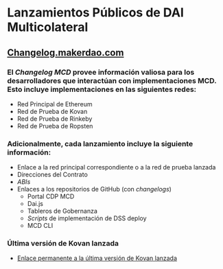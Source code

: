 # Lanzamientos Públicos de DAI Multicolateral 

## [Changelog.makerdao.com ](https://changelog.makerdao.com/)

### El _Changelog MCD_ provee información valiosa para los desarrolladores que interactúan con implementaciones MCD. Esto incluye implementaciones en las siguientes redes:  

* Red Principal de Ethereum
* Red de Prueba de Kovan
* Red de Prueba de Rinkeby
* Red de Prueba de Ropsten

### **Adicionalmente, cada lanzamiento incluye la siguiente información:** 

* Enlace a la red principal correspondiente o a la red de prueba lanzada 
* Direcciones del Contrato
* _ABIs_
* Enlaces a los repositorios de GitHub \(con _changelogs_\)
  * Portal CDP MCD
  * Dai.js
  * Tableros de Gobernanza 
  * _Scripts_ de implementación de DSS deploy
  * MCD CLI

### Última versión de Kovan lanzada <a id="latest-kovan-release"></a>

* [Enlace permanente a la última versión de Kovan lanzada](https://changelog.makerdao.com/releases/latest)
